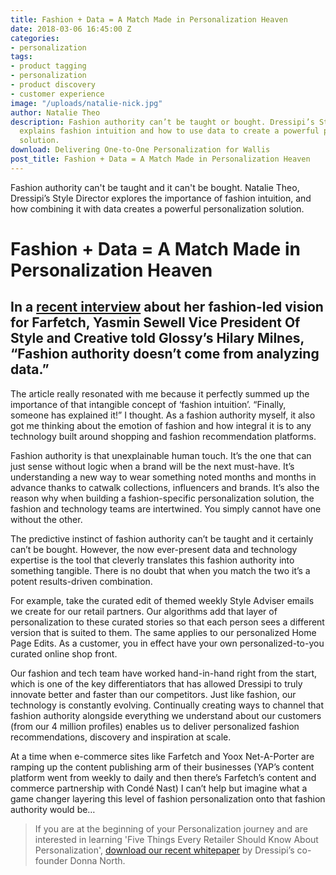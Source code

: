 ```yaml
---
title: Fashion + Data = A Match Made in Personalization Heaven
date: 2018-03-06 16:45:00 Z
categories:
- personalization
tags:
- product tagging
- personalization
- product discovery
- customer experience
image: "/uploads/natalie-nick.jpg"
author: Natalie Theo
description: Fashion authority can’t be taught or bought. Dressipi’s Style Director
  explains fashion intuition and how to use data to create a powerful personalized
  solution.
download: Delivering One-to-One Personalization for Wallis
post_title: Fashion + Data = A Match Made in Personalization Heaven
---
```


Fashion authority can't be taught and it can't be bought. Natalie Theo, Dressipi’s Style Director explores the importance of fashion intuition, and how combining it with data creates a powerful personalization solution.

# Fashion + Data = A Match Made in Personalization Heaven

## In a [recent interview](http://www.glossy.co/ecommerce/farfetchs-vp-of-creative-yasmin-sewell-fashion-authority-doesnt-come-from-analyzing-data) about her fashion-led vision for Farfetch, Yasmin Sewell Vice President Of Style and Creative told Glossy’s Hilary Milnes, “Fashion authority doesn’t come from analyzing data.”

The article really resonated with me because it perfectly summed up the importance of that intangible concept of ‘fashion intuition’. “Finally, someone has explained it!” I thought. As a fashion authority myself, it also got me thinking about the emotion of fashion and how integral it is to any technology built around shopping and fashion recommendation platforms.

Fashion authority is that unexplainable human touch. It’s the one that can just sense without logic when a brand will be the next must-have. It’s understanding a new way to wear something noted months and months in advance thanks to catwalk collections, influencers and brands. It’s also the reason why when building a fashion-specific personalization solution, the fashion and technology teams are intertwined. You simply cannot have one without the other.

The predictive instinct of fashion authority can’t be taught and it certainly can’t be bought. However, the now ever-present data and technology expertise is the tool that cleverly translates this fashion authority into something tangible. There is no doubt that when you match the two it’s a potent results-driven combination.

For example, take the curated edit of themed weekly Style Adviser emails we create for our retail partners. Our algorithms add that layer of personalization to these curated stories so that each person sees a different version that is suited to them. The same applies to our personalized Home Page Edits. As a customer, you in effect have your own personalized-to-you curated online shop front.

Our fashion and tech team have worked hand-in-hand right from the start, which is one of the key differentiators that has allowed Dressipi to truly innovate better and faster than our competitors. Just like fashion, our technology is constantly evolving. Continually creating ways to channel that fashion authority alongside everything we understand about our customers (from our 4 million profiles) enables us to deliver personalized fashion recommendations, discovery and inspiration at scale.

At a time when e-commerce sites like Farfetch and Yoox Net-A-Porter are ramping up the content publishing arm of their businesses (YAP’s content platform went from weekly to daily and then there’s Farfetch’s content and commerce partnership with Condé Nast) I can’t help but imagine what a game changer layering this level of fashion personalization onto that fashion authority would be…

> If you are at the beginning of your Personalization journey and are interested in learning 'Five Things Every Retailer Should Know About Personalization', [download our recent whitepaper](https://dressipi.com/downloads/five-things-every-retailer-should-know-about-personalization-whitepaper/) by Dressipi’s co-founder Donna North.